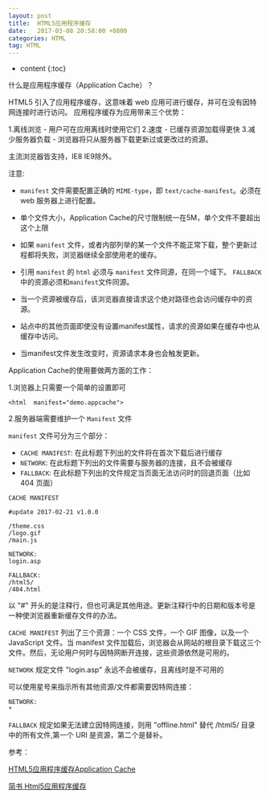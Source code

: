 ```yaml
---
layout: post
title:  HTML5应用程序缓存
date:   2017-03-08 20:58:00 +0800
categories: HTML
tag: HTML
---
```


* content
{:toc}

什么是应用程序缓存（Application Cache）？

HTML5 引入了应用程序缓存，这意味着 web 应用可进行缓存，并可在没有因特网连接时进行访问。
应用程序缓存为应用带来三个优势：

1.离线浏览 - 用户可在应用离线时使用它们
2.速度 - 已缓存资源加载得更快
3.减少服务器负载 - 浏览器将只从服务器下载更新过或更改过的资源。

主流浏览器皆支持，IE8 IE9除外。

注意:

- `manifest` 文件需要配置正确的 `MIME-type`，即 `text/cache-manifest`。必须在 web 服务器上进行配置。

- 单个文件大小，Application Cache的尺寸限制统一在5M，单个文件不要超出这个上限

- 如果 `manifest` 文件，或者内部列举的某一个文件不能正常下载，整个更新过程都将失败，浏览器继续全部使用老的缓存。

- 引用 `manifest` 的 `html` 必须与 `manifest` 文件同源，在同一个域下。
`FALLBACK` 中的资源必须和`manifest`文件同源。

- 当一个资源被缓存后，该浏览器直接请求这个绝对路径也会访问缓存中的资源。

- 站点中的其他页面即使没有设置manifest属性，请求的资源如果在缓存中也从缓存中访问。

- 当manifest文件发生改变时，资源请求本身也会触发更新。


Application Cache的使用要做两方面的工作：

1.浏览器上只需要一个简单的设置即可

```
<html  manifest="demo.appcache">
```

2.服务器端需要维护一个 `Manifest` 文件

`manifest` 文件可分为三个部分：

- `CACHE MANIFEST`: 在此标题下列出的文件将在首次下载后进行缓存
- `NETWORK`: 在此标题下列出的文件需要与服务器的连接，且不会被缓存
- `FALLBACK`: 在此标题下列出的文件规定当页面无法访问时的回退页面（比如 404 页面）

```
CACHE MANIFEST

#update 2017-02-21 v1.0.0

/theme.css
/logo.gif
/main.js

NETWORK:
login.asp

FALLBACK:
/html5/ 
/404.html
```

以 "#" 开头的是注释行，但也可满足其他用途。更新注释行中的日期和版本号是一种使浏览器重新缓存文件的办法。

`CACHE MANIFEST` 列出了三个资源：一个 CSS 文件，一个 GIF 图像，以及一个 JavaScript 文件。当 manifest 文件加载后，浏览器会从网站的根目录下载这三个文件。然后，无论用户何时与因特网断开连接，这些资源依然是可用的。

`NETWORK` 规定文件 "login.asp" 永远不会被缓存，且离线时是不可用的

可以使用星号来指示所有其他资源/文件都需要因特网连接：

```
NETWORK:
*
```

`FALLBACK` 规定如果无法建立因特网连接，则用 "offline.html" 替代 /html5/ 目录中的所有文件,第一个 URI 是资源，第二个是替补。

参考：

[HTML5应用程序缓存Application Cache](http://www.cnblogs.com/yexiaochai/p/4271834.html)

[简书 Html5应用程序缓存](http://www.jianshu.com/p/a6261263767f)
